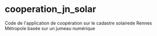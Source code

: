 # cooperation_jn_solar
Code de l'application de coopération sur le cadastre solairede Rennes Métropole basée sur un jumeau numérique
